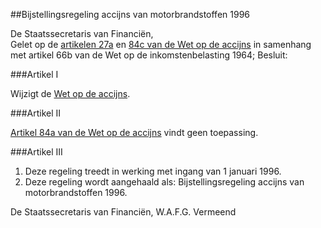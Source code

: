 <meta http-equiv='Content-Type' content='text/html; charset=utf-8' />

##Bijstellingsregeling accijns van motorbrandstoffen 1996

De Staatssecretaris van Financiën,  
Gelet op de [artikelen 27a](../../../../../../../wet/wet/op/de/accijns/BWBR0005251/README.md) en [84c van de Wet op de accijns](../../../../../../../wet/wet/op/de/accijns/BWBR0005251/README.md) in samenhang met artikel 66b van de Wet op de inkomstenbelasting 1964;
Besluit:     

###Artikel  I  

Wijzigt de [Wet op de accijns](../../../../../../../wet/wet/op/de/accijns/BWBR0005251/README.md). 

###Artikel  II  

[Artikel 84a van de Wet op de accijns](../../../../../../../wet/wet/op/de/accijns/BWBR0005251/README.md) vindt geen toepassing.  

###Artikel  III  

1.  Deze regeling treedt in werking met ingang van 1 januari 1996.   
2.  Deze regeling wordt aangehaald als: Bijstellingsregeling accijns van motorbrandstoffen 1996.  

De 
Staatssecretaris van Financiën,
W.A.F.G. Vermeend      
